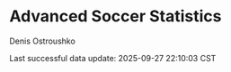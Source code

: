 # Advanced Soccer Statistics
Denis Ostroushko

<!-- gfm -->

Last successful data update: 2025-09-27 22:10:03 CST
